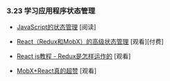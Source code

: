 ### 3.23 学习应用程序状态管理
<!-- State management in JavaScript [read] -->
- [JavaScript的状态管理](https://codeburst.io/state-management-in-javascript-15d0d98837e1) [阅读]
<!-- Advanced State Management in React (feat. Redux and MobX) [watch][$] -->
- [React（Redux和MobX）的高级状态管理](https://frontendmasters.com/courses/react-state/) [观看][付费]
<!-- React js tutorial - How Redux Works [watch] -->
- [React js教程 - Redux是怎样运作的](https://www.youtube.com/watch?v=1w-oQ-i1XB8&list=PLoYCgNOIyGADILc3iUJzygCqC8Tt3bRXt) [观看]
<!-- MobX + React is AWESOME [watch] -->
- [MobX+React真的超赞](https://www.youtube.com/watch?v=_q50BXqkAfI&t=10s) [观看]